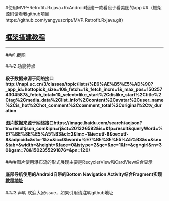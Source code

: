 #使用MVP+Retrofit+Rxjava+RxAndroid搭建一款看段子看美图的app
##（框架源码请看我github项目https://github.com/yangyuscript/MVP.Retrofit.Rxjava.git）
##  [框架搭建教程](http://blog.csdn.net/yangyuscript/article/details/76878538)
---------
###1.截图

###2.功能特点
####    段子数据来源于网络接口http://napi.uc.cn/3/classes/topic/lists/%E6%AE%B5%E5%AD%90?_app_id=hottopic&_size=10&_fetch=1&_fetch_incrs=1&_max_pos=1502574304587&_fetch_total=1&_select=like_start%2Cdislike_start%2Ctitle%2Ctag%2Cmedia_data%2Clist_info%2Ccontent%2Cavatar%2Cuser_name%2Cis_hot%2Chot_comment%2Ccomment_total%2Coriginal%2Ctv_duration
####    图片数据来源于网络接口https://image.baidu.com/search/acjson?tn=resultjson_com&ipn=rj&ct=201326592&is=&fp=result&queryWord=%E7%BE%8E%E5%A5%B3&cl=2&lm=-1&ie=utf-8&oe=utf-8&adpicid=&st=-1&z=&ic=0&word=%E7%BE%8E%E5%A5%B3&s=&se=&tab=&width=&height=&face=0&istype=2&qc=&nc=1&fr=&cg=girl&rn=30&gsm=78&1502355291876=&pn=120/<br>
####图片使用瀑布流的形式展现主要是RecyclerView和CardView结合显示
####    底部导航使用的Android自带的Bottom Navigation Activity结合Fragment实现 [教程地址](http://blog.csdn.net/yangyuscript/article/details/76606116)

###3.声明
欢迎大家issue，如果引用请注明github地址